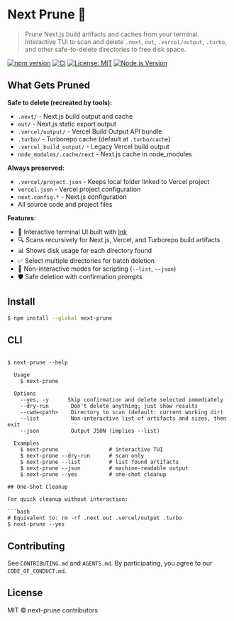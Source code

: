 # Next Prune 🌿

> Prune Next.js build artifacts and caches from your terminal. Interactive TUI to scan and delete `.next`, `out`, `.vercel/output`, `.turbo`, and other safe-to-delete directories to free disk space.

[![npm version](https://img.shields.io/npm/v/next-prune.svg)](https://www.npmjs.com/package/next-prune)
[![CI](https://github.com/OWNER/next-prune/actions/workflows/ci.yml/badge.svg)](https://github.com/OWNER/next-prune/actions/workflows/ci.yml)
[![License: MIT](https://img.shields.io/badge/License-MIT-yellow.svg)](https://opensource.org/licenses/MIT)
[![Node.js Version](https://img.shields.io/node/v/next-prune.svg)](https://nodejs.org/)

## What Gets Pruned

**Safe to delete (recreated by tools):**
- `.next/` - Next.js build output and cache
- `out/` - Next.js static export output  
- `.vercel/output/` - Vercel Build Output API bundle
- `.turbo/` - Turborepo cache (default at `.turbo/cache`)
- `.vercel_build_output/` - Legacy Vercel build output
- `node_modules/.cache/next` - Next.js cache in node_modules

**Always preserved:**
- `.vercel/project.json` - Keeps local folder linked to Vercel project
- `vercel.json` - Vercel project configuration
- `next.config.*` - Next.js configuration
- All source code and project files

**Features:**

- 🎯 Interactive terminal UI built with [Ink](https://github.com/vadimdemedes/ink)
- 🔍 Scans recursively for Next.js, Vercel, and Turborepo build artifacts
- 📊 Shows disk usage for each directory found
- ✅ Select multiple directories for batch deletion
- 🚀 Non-interactive modes for scripting (`--list`, `--json`)
- 🛡️ Safe deletion with confirmation prompts

## Install

```bash
$ npm install --global next-prune
```

## CLI

```

$ next-prune --help

  Usage
    $ next-prune

  Options
    --yes, -y      Skip confirmation and delete selected immediately
    --dry-run       Don't delete anything; just show results
    --cwd=<path>    Directory to scan (default: current working dir)
    --list          Non-interactive list of artifacts and sizes, then exit
    --json          Output JSON (implies --list)

  Examples
    $ next-prune                # interactive TUI
    $ next-prune --dry-run      # scan only
    $ next-prune --list         # list found artifacts
    $ next-prune --json         # machine-readable output
    $ next-prune --yes          # one-shot cleanup

## One-Shot Cleanup

For quick cleanup without interaction:

```bash
# Equivalent to: rm -rf .next out .vercel/output .turbo
$ next-prune --yes
```

## Contributing

See `CONTRIBUTING.md` and `AGENTS.md`. By participating, you agree to our `CODE_OF_CONDUCT.md`.

## License

MIT © next-prune contributors
```
